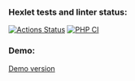 ### Hexlet tests and linter status:
[![Actions Status](https://github.com/Al-kand/php-project-lvl3/workflows/hexlet-check/badge.svg)](https://github.com/Al-kand/php-project-lvl3/actions)
[![PHP CI](https://github.com/Al-kand/php-project-lvl3/actions/workflows/phpci.yml/badge.svg)](https://github.com/Al-kand/php-project-lvl3/actions/workflows/phpci.yml)
### Demo:
<a href="https://hexlet3.herokuapp.com">Demo version</a>
